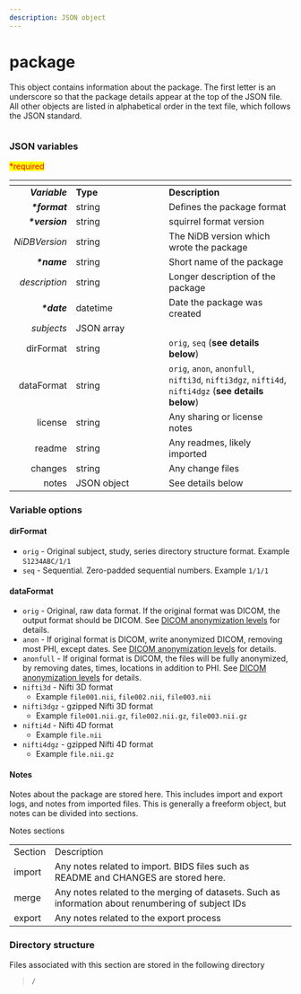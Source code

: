 ```yaml
---
description: JSON object
---
```


# package

This object contains information about the package. The first letter is an underscore so that the package details appear at the top of the JSON file. All other objects are listed in alphabetical order in the text file, which follows the JSON standard.

<figure><img src="https://mermaid.ink/img/pako:eNqVlF1vmzAUhv9K5CoSkSAiEU2JK_Wqu5mmTVrvJm48fEi8Akb-0MKi_PfZBjuB9qLlAr8HP-_x8bHMGZWcAsLoIEh3XHz7WbQL8wjOVZI8daR8JQeIxnH1eJ2Nvr78-O7UyoCUKBLZ1y1iE7AOataCjIKaEXDqQLAGWiWjGz2jbGrKSuXWSKxivCWiXw2U-5o8Sf37D5QmkRc-yzh_EFx3pCV1L5mMXJT40KPeatMpTZkpfRzfIRogUguDePEOQ4U-yMi9w-yQ0C5h9mtXcMPb6VDrvMrlcrAka3tIgjSyYrU9Jys99Ba1fbCgnJzVcnnTeItdwwG-xgv3YeV94VBdHWMweHw0c_iNWIPXg8FHE0PYguprWITyLVPju6qqYtMtwV8hoUQeiRCkx9upabLKZ4yzLnzGOmnFR4wzezjRj3i9x13RYID7NI0HC77LsmzUyV9G1RFn3QnFqAHREEbN7T_bVAVSR2igQNhIChXRtSpQ0V4MqjvTfPhCmeIC4YrUEmJEtOIvfVsirIQGDz0zYn4mTaDMjfvF-SRG-IxOCKcx6hHeprv1Ls8e8l2-edjm-yy_xOifc6Tr_fDk9_vNZrfN88t_UiWT3g?type=png" alt=""><figcaption></figcaption></figure>

### JSON variables

<mark style="color:red;">\*required</mark>

<table data-header-hidden><thead><tr><th align="right"></th><th width="150"></th><th></th></tr></thead><tbody><tr><td align="right"><em><strong>Variable</strong></em></td><td><strong>Type</strong></td><td><strong>Description</strong></td></tr><tr><td align="right"><em><strong>*format</strong></em></td><td>string</td><td>Defines the package format</td></tr><tr><td align="right"><em><strong>*version</strong></em></td><td>string</td><td>squirrel format version</td></tr><tr><td align="right"><em>NiDBVersion</em></td><td>string</td><td>The NiDB version which wrote the package</td></tr><tr><td align="right"><em><strong>*name</strong></em></td><td>string</td><td>Short name of the package</td></tr><tr><td align="right"><em>description</em></td><td>string</td><td>Longer description of the package</td></tr><tr><td align="right"><em><strong>*date</strong></em></td><td>datetime</td><td>Date the package was created</td></tr><tr><td align="right"><em>subjects</em></td><td>JSON array</td><td></td></tr><tr><td align="right">dirFormat</td><td>string</td><td><code>orig</code>, <code>seq</code> (<strong>see details below</strong>)</td></tr><tr><td align="right">dataFormat</td><td>string</td><td><code>orig</code>, <code>anon</code>, <code>anonfull</code>, <code>nifti3d</code>, <code>nifti3dgz</code>, <code>nifti4d</code>, <code>nifti4dgz</code> (<strong>see details below</strong>)</td></tr><tr><td align="right">license</td><td>string</td><td>Any sharing or license notes</td></tr><tr><td align="right">readme</td><td>string</td><td>Any readmes, likely imported</td></tr><tr><td align="right">changes</td><td>string</td><td>Any change files</td></tr><tr><td align="right">notes</td><td>JSON object</td><td>See details below</td></tr></tbody></table>

### Variable options

#### dirFormat

* `orig` - Original subject, study, series directory structure format. Example `S1234ABC/1/1`
* `seq` - Sequential. Zero-padded sequential numbers. Example `1/1/1`

#### dataFormat

* `orig` - Original, raw data format. If the original format was DICOM, the output format should be DICOM. See [DICOM anonymization levels](../../../specifications/dicom-anonymization.md) for details.
* `anon` - If original format is DICOM, write anonymized DICOM, removing most PHI, except dates. See [DICOM anonymization levels](../../../specifications/dicom-anonymization.md) for details.
* `anonfull` - If original format is DICOM, the files will be fully anonymized, by removing dates, times, locations in addition to PHI. See [DICOM anonymization levels](../../../specifications/dicom-anonymization.md) for details.
* `nifti3d` - Nifti 3D format
  * Example `file001.nii`, `file002.nii`, `file003.nii`
* `nifti3dgz` - gzipped Nifti 3D format
  * Example `file001.nii.gz`, `file002.nii.gz`, `file003.nii.gz`
* `nifti4d` - Nifti 4D format
  * Example `file.nii`
* `nifti4dgz` - gzipped Nifti 4D format
  * Example `file.nii.gz`

#### Notes

Notes about the package are stored here. This includes import and export logs, and notes from imported files. This is generally a freeform object, but notes can be divided into sections.

Notes sections

|         |                                                                                                    |
| ------- | -------------------------------------------------------------------------------------------------- |
| Section | Description                                                                                        |
| import  | Any notes related to import. BIDS files such as README and CHANGES are stored here.                |
| merge   | Any notes related to the merging of datasets. Such as information about renumbering of subject IDs |
| export  | Any notes related to the export process                                                            |

### Directory structure

Files associated with this section are stored in the following directory

> `/`
